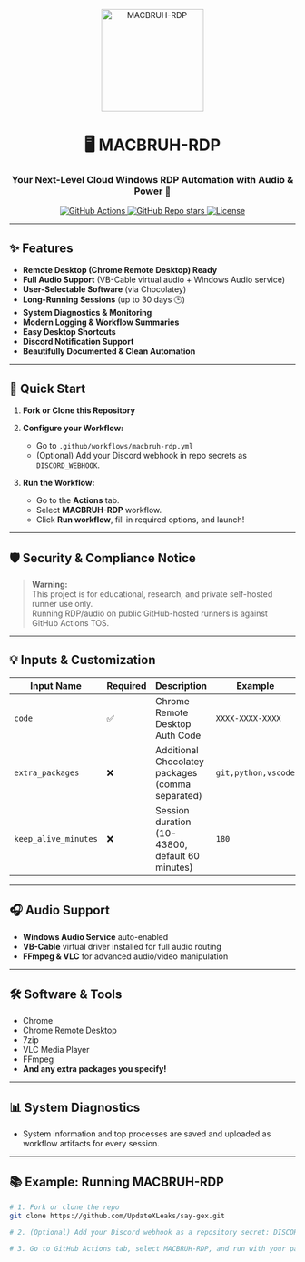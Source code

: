 
<p align="center">
  <img src="https://raw.githubusercontent.com/UpdateXLeaks/say-gex/main/.github/assets/macbruh-logo.png" alt="MACBRUH-RDP" width="180"/>
</p>

<h1 align="center">🖥️ MACBRUH-RDP</h1>
<h3 align="center">Your Next-Level Cloud Windows RDP Automation with Audio & Power 🚀</h3>

<p align="center">
  <a href="https://github.com/UpdateXLeaks/say-gex/actions">
    <img alt="GitHub Actions" src="https://img.shields.io/github/actions/workflow/status/UpdateXLeaks/say-gex/macbruh-rdp.yml?branch=main">
  </a>
  <a href="https://github.com/UpdateXLeaks/say-gex/stargazers">
    <img alt="GitHub Repo stars" src="https://img.shields.io/github/stars/UpdateXLeaks/say-gex?style=social">
  </a>
  <a href="https://github.com/UpdateXLeaks/say-gex/blob/main/LICENSE">
    <img alt="License" src="https://img.shields.io/github/license/UpdateXLeaks/say-gex">
  </a>
</p>

---

## ✨ Features

- **Remote Desktop (Chrome Remote Desktop) Ready**
- **Full Audio Support** (VB-Cable virtual audio + Windows Audio service)
- **User-Selectable Software** (via Chocolatey)
- **Long-Running Sessions** (up to 30 days 🕒)
- **System Diagnostics & Monitoring**
- **Modern Logging & Workflow Summaries**
- **Easy Desktop Shortcuts**
- **Discord Notification Support**
- **Beautifully Documented & Clean Automation**

---

## 🚀 Quick Start

1. **Fork or Clone this Repository**
2. **Configure your Workflow:**

   - Go to `.github/workflows/macbruh-rdp.yml`
   - (Optional) Add your Discord webhook in repo secrets as `DISCORD_WEBHOOK`.

3. **Run the Workflow:**
   - Go to the **Actions** tab.
   - Select **MACBRUH-RDP** workflow.
   - Click **Run workflow**, fill in required options, and launch!

---

## 🛡️ Security & Compliance Notice

> **Warning:**  
> This project is for educational, research, and private self-hosted runner use only.  
> Running RDP/audio on public GitHub-hosted runners is against GitHub Actions TOS.

---

## 💡 Inputs & Customization

| Input Name         | Required | Description                                                | Example                        |
|--------------------|----------|------------------------------------------------------------|--------------------------------|
| `code`             | ✅       | Chrome Remote Desktop Auth Code                            | `XXXX-XXXX-XXXX`               |
| `extra_packages`   | ❌       | Additional Chocolatey packages (comma separated)           | `git,python,vscode`            |
| `keep_alive_minutes`| ❌      | Session duration (10-43800, default 60 minutes)            | `180`                          |

---

## 🎧 Audio Support

- **Windows Audio Service** auto-enabled
- **VB-Cable** virtual driver installed for full audio routing
- **FFmpeg & VLC** for advanced audio/video manipulation

---

## 🛠️ Software & Tools

- Chrome
- Chrome Remote Desktop
- 7zip
- VLC Media Player
- FFmpeg
- **And any extra packages you specify!**

---

## 📊 System Diagnostics

- System information and top processes are saved and uploaded as workflow artifacts for every session.

---

## 📚 Example: Running MACBRUH-RDP

```bash
# 1. Fork or clone the repo
git clone https://github.com/UpdateXLeaks/say-gex.git

# 2. (Optional) Add your Discord webhook as a repository secret: DISCORD_WEBHOOK

# 3. Go to GitHub Actions tab, select MACBRUH-RDP, and run with your parameters!
